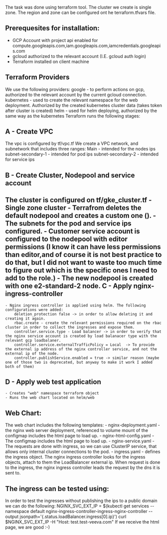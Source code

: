 The task was done using terraform tool.
The cluster we create is single zone. The region and zone can be configured ont he terraform.tfvars file.

Prerequesites for installation:
-------------------------------
 - GCP Account with project api enabled for compute.googleapis.com,iam.googleapis.com,iamcredentials.googleapis.com
 - gcloud authorized to the relevant account (I.E. gcloud auth login)
 - Terraform installed on client machine


Terraform Providers
-------------------

We use the following providers:
google - to perform actions on gcp, authorized to the relevant account by the current gcloud connection.
kubernetes - used to create the relevant namespace for the web deployment. Authorized by the created kubernetes cluster data (takes token after cluster is created)
helm - used for helm deploying, authorized by the same way as the kubernetes
Terraform runs the following stages:

A - Create VPC
--------------
The vpc is configured by tf/vpc.tf
We create a VPC network, and subnetwork that includes three ranges:
    Main - intended for the nodes ips
    subnet-secondary-1 - intended for pod ips
    subnet-secondary-2 - intended for service ips

B - Create Cluster, Nodepool and service account
------------------------------------------------
The cluster is configured on tf/gke_cluster.tf
     - Single zone cluster
     - Terrafrom deletes the default nodepool and creates a custom one ().
     - The subnets for the pod and service ips configured.
     - Customer service account is configured to the nodepool with editor permissions (I know it can have less permissions than editor,and of course it is not best practice to do that, but I did not want to waste too much time to figure out which is the specific ones I need to add to the role.)
     - The new nodepool is created with one e2-standard-2 node.
C - Apply nginx-ingress-controller
----------------------------------
    - Nginx ingress controller is applied using helm. The following configurations were added:
        deletion_protection false -> in order to allow deleting it and creating it again.
        rbac.create - create the relevant permissions required on the rbac cluster in order to collect the ingresses and expose them.
        controller.service.type - Load balancer -> in order to verify that the nginx service account is created by load balanacer type with the relevant gcp loadbalaner.
        controller.service.externalTrafficPolicy = Local  -> To provide the external ip address of the nginx controller service, and not the external ip of the node.
        controller.publishService.enabled = true -> similar reason (maybe one of those two is deprecated, but anyway to make it work I added both of them)

D - Apply web test application
------------------------------
    - Creates "web" namespace terraform object
    - Runs the web chart located on helm/web

Web Chart:
----------
The web chart includes the following templates:
     - nginx-deployment.yaml - the nginx web server deployment, referenced to volume mount of the configmap includes the html page to load up.
     - nginx-html-config.yaml - The configmap includes the html page to load up.
     - nginx-service.yaml - The requests are done with ingress, so we can use ClusterIP service, that allows only internal cluster connections to the pod.
     - ingress.yaml - defines the ingress object. The nginx ingress controller looks for the ingress objects, attach to them the LoadBalancer external ip. When request is done to the ingress, the nginx ingress controller leads the request by the dns it is sent to. 



The ingress can be tested using:
--------------------------------
In order to test the ingresses without publishing the ips to a public domain we can do the following:
NGINX_SVC_EXT_IP = $(kubectl get services --namespace default nginx-ingress-controller-ingress-nginx-controller --output jsonpath='{.status.loadBalancer.ingress[0].ip}')
curl $NGINX_SVC_EXT_IP -H "Host: test.test-veeva.com"
If we receive the html page, we are good :-)

